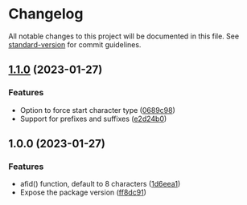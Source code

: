 # Changelog

All notable changes to this project will be documented in this file. See [standard-version](https://github.com/conventional-changelog/standard-version) for commit guidelines.

## [1.1.0](https://github.com/alecperkins/afid/compare/v1.0.0...v1.1.0) (2023-01-27)


### Features

* Option to force start character type ([0689c98](https://github.com/alecperkins/afid/commit/0689c9822dab0cbc92780247a9f26bf22fb2096c))
* Support for prefixes and suffixes ([e2d24b0](https://github.com/alecperkins/afid/commit/e2d24b0418cbbebaa06424af2badebffe75b30d8))

## 1.0.0 (2023-01-27)


### Features

* afid() function, default to 8 characters ([1d6eea1](https://github.com/alecperkins/afid/commits/1d6eea1603b3bfce9cce462fd25d4f6e3567ed2f))
* Expose the package version ([ff8dc91](https://github.com/alecperkins/afid/commits/ff8dc91c47e1accab44b19e0608c964ce85cd57c))
